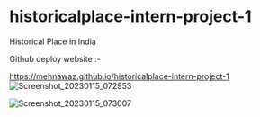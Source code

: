 # historicalplace-intern-project-1
Historical Place in India

Github deploy website :-

https://mehnawaz.github.io/historicalplace-intern-project-1
![Screenshot_20230115_072953](https://user-images.githubusercontent.com/84956621/212545160-6668046d-069d-49c8-ad66-0cc46f3325b2.png)


![Screenshot_20230115_073007](https://user-images.githubusercontent.com/84956621/212545342-3d7eaff4-db72-4863-9b6e-d219e0505c43.png)
